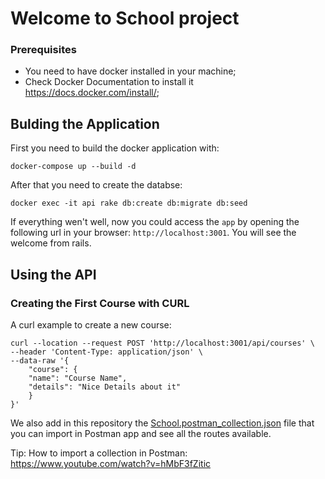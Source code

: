 # Welcome to School project

### Prerequisites

- You need to have docker installed in your machine;
- Check Docker Documentation to install it https://docs.docker.com/install/;

## Bulding the Application
First you need to  build the docker application with:

```
docker-compose up --build -d
```
After that you need to create the databse:
```
docker exec -it api rake db:create db:migrate db:seed
```
If everything wen't well, now you could access the `app` by opening the following url in your browser: `http://localhost:3001`.  You will see the welcome from rails.

## Using the API

### Creating the First Course with CURL
A curl example to create a new course:
```shell
curl --location --request POST 'http://localhost:3001/api/courses' \
--header 'Content-Type: application/json' \
--data-raw '{
    "course": {
    "name": "Course Name",
    "details": "Nice Details about it"
    }
}'
```
We also add in this repository the [School.postman_collection.json](https://github.com/CesarOliveira/school/blob/master/School.postman_collection.json "School.postman_collection.json") file that you can import in Postman app and see all the routes available.

Tip: How to import a collection in Postman: https://www.youtube.com/watch?v=hMbF3fZitic
